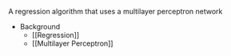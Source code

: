 A regression algorithm that uses a multilayer perceptron network

- Background
	- [[Regression]]
	- [[Multilayer Perceptron]]